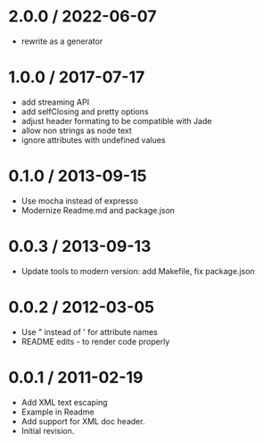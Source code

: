 
2.0.0 / 2022-06-07
==================

 * rewrite as a generator

1.0.0 / 2017-07-17
==================

 * add streaming API
 * add selfClosing and pretty options
 * adjust header formating to be compatible with Jade
 * allow non strings as node text
 * ignore attributes with undefined values

0.1.0 / 2013-09-15 
==================

 * Use mocha instead of expresso
 * Modernize Readme.md and package.json

0.0.3 / 2013-09-13 
==================

 * Update tools to modern version: add Makefile, fix package.json

0.0.2 / 2012-03-05 
==================

 * Use " instead of ' for attribute names
 * README edits - to render code properly

0.0.1 / 2011-02-19 
==================

 * Add XML text escaping
 * Example in Readme
 * Add support for XML doc header.
 * Initial revision.
